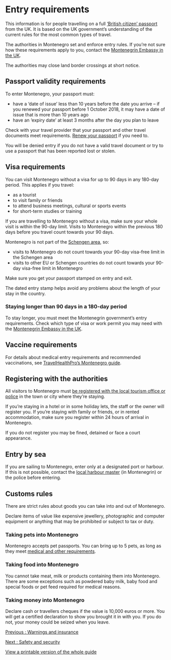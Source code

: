 # Entry requirements

This information is for people travelling on a full [‘British citizen’ passport](https://www.gov.uk/types-of-british-nationality) from the UK. It is based on the UK government’s understanding of the current rules for the most common types of travel.

The authorities in Montenegro set and enforce entry rules. If you’re not sure how these requirements apply to you, contact the [Montenegrin Embassy in the UK](https://www.gov.me/en/diplomatic-missions/embassies-and-consulates-of-montenegro/united-kingdom-of-great-britain-and-northern-ireland).

The authorities may close land border crossings at short notice.

## Passport validity requirements

To enter Montenegro, your passport must:

* have a ‘date of issue’ less than 10 years before the date you arrive – if you renewed your passport before 1 October 2018, it may have a date of issue that is more than 10 years ago
* have an ‘expiry date’ at least 3 months after the day you plan to leave

Check with your travel provider that your passport and other travel documents meet requirements. [Renew your passport](https://www.gov.uk/renew-adult-passport/renew) if you need to.

You will be denied entry if you do not have a valid travel document or try to use a passport that has been reported lost or stolen.

## Visa requirements

You can visit Montenegro without a visa for up to 90 days in any 180-day period. This applies if you travel:

* as a tourist
* to visit family or friends
* to attend business meetings, cultural or sports events
* for short-term studies or training

If you are travelling to Montenegro without a visa, make sure your whole visit is within the 90-day limit. Visits to Montenegro within the previous 180 days before you travel count towards your 90 days.

Montenegro is not part of the [Schengen area](https://home-affairs.ec.europa.eu/policies/schengen-borders-and-visa/schengen-area_en), so:

* visits to Montenegro do not count towards your 90-day visa-free limit in the Schengen area
* visits to other EU or Schengen countries do not count towards your 90-day visa-free limit in Montenegro

Make sure you get your passport stamped on entry and exit.

The dated entry stamp helps avoid any problems about the length of your stay in the country.

### Staying longer than 90 days in a 180-day period

To stay longer, you must meet the Montenegrin government’s entry requirements. Check which type of visa or work permit you may need with the [Montenegrin Embassy in the UK](https://www.gov.me/en/diplomatic-missions/embassies-and-consulates-of-montenegro/united-kingdom-of-great-britain-and-northern-ireland).

## Vaccine requirements

For details about medical entry requirements and recommended vaccinations, see [TravelHealthPro’s Montenegro guide](https://travelhealthpro.org.uk/country/152/montenegro#Vaccine_Recommendations).

## Registering with the authorities

All visitors to Montenegro must [be registered with the local tourism office or police](https://www.montenegro.travel/en/plan-your-stay-in-montenegro/how-can-you-journey-to-us/conditions-for-entering-montenegro) in the town or city where they’re staying.

If you’re staying in a hotel or in some holiday lets, the staff or the owner will register you. If you’re staying with family or friends, or in rented accommodation, make sure you register within 24 hours of arrival in Montenegro.

If you do not register you may be fined, detained or face a court appearance.

## Entry by sea

If you are sailing to Montenegro, enter only at a designated port or harbour. If this is not possible, contact the [local harbour master](https://www.luckekapetanije.me/) (in Montenegrin) or the police before entering.

## Customs rules

There are strict rules about goods you can take into and out of Montenegro.

Declare items of value like expensive jewellery, photographic and computer equipment or anything that may be prohibited or subject to tax or duty.

### Taking pets into Montenegro

Montenegro accepts pet passports. You can bring up to 5 pets, as long as they meet [medical and other requirements](https://www.montenegro.travel/en/plan-your-stay-in-montenegro/how-can-you-journey-to-us/conditions-for-entering-montenegro).

### Taking food into Montenegro

You cannot take meat, milk or products containing them into Montenegro. There are some exceptions such as powdered baby milk, baby food and special foods or pet feed required for medical reasons.

### Taking money into Montenegro

Declare cash or travellers cheques if the value is 10,000 euros or more. You will get a certified declaration to show you brought it in with you. If you do not, your money could be seized when you leave.

[Previous
:
Warnings and insurance](/foreign-travel-advice/montenegro)

[Next
:
Safety and security](/foreign-travel-advice/montenegro/safety-and-security)

[View a printable version of the whole guide](/foreign-travel-advice/montenegro/print)